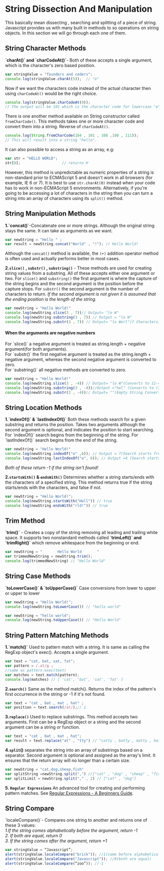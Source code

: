 <h1>String Dissection And Manipulation</h1>
This basically mean dissecting , searching and splitting of a piece of string. Javascript provides us with many built in methods to so operations on string objects. In this section we will go through each one of them.

<h2>String Character Methods</h2>
<b>`charAt()` and `charCodeAt()`</b>- Both of these accepts a single argument, which is the character's zero based position.

```javascript
var stringValue = "founders and coders";
console.log(stringValue.charAt(5));  // "e"
```


Now if we want the characters code instead of the actual character then using `charCodeAt()` would be the right choice.

```javascript
console.log(stringValue.charCodeAt(9));  
// The output will be 101 which is the character code for lowercase "e".
```

There is one another method available on String constructor called `fromCharCode()`. This methods takes one or more character code and convert them into a string. Reverse of `charCodeAt()`.

```javascript
console.log(String.fromCharCode(104 , 101 , 108 ,108 , 111));
// This will result into a string "hello".
```

It can also possible to access a string as an array, e.g:

```javascript
var str = "HELLO WORLD";
str[0];                   // returns H
```

However, this method is unpredictable as numeric properties of a string is non-standard prior to ECMAScript 5 and doesn't work in all browsers (for example, IE 6 or 7). It is best to use `str.charAt(0)` instead when your code has to work in non-ECMAScript 5 environments. Alternatively, if you're going to be accessing a lot of characters in the string then you can turn a string into an array of characters using its `split()` method.

<h2>String Manipulation Methods</h2>
<b>1.`concat()`</b>-Concatenate one or more strings. Although the original string stays the same. It can take as arguments as we want.

```javascript
var newString = "Hello " ; 
var result = newString.concat("World" , "!"); // Hello World!
```

Although the `concat()` method is available, the `(+)` addition operator method is often used and actually performs better in most cases.

<b>2.`slice()` , `substr()` , `substring()`</b> - These methods are used for creating string values from a substring. All of these accepts either one argument or two.
For `slice()` and `substring()` the first argument is where the capture of the string begins and the second argument is the position before the capture stops.
For `substr()` the second argument is the number of characters to return.
<i>If the second argument is not given it is assumed that the ending position is the length of the string.</i> 

```javascript
var newString = "Hello World!"
console.log(newString.slice(3 , 7))// Output= "lo W"
console.log(newString.substring(3 , 7)) // Output = "lo W"
console.log(newString.substr(3 , 7)) // Output= "lo Worl"(7 Characters)
```

<h4>When the arguments are negative numbers</h4>
For `slice()` a negative argument is treated as string.length + negative argument(for both arguments).<br>
For `substr()` the first negative argument is treated as the string.length + negative argument, whereas the second negative argument is converted to zero.<br>
For `substring()` all negative methods are converted to zero.<br>

```javascript
var newString = "Hello World!"
console.log(newString.slice(3 , -4)) // Output= "lo W"(Converts to 11-4=7 -- (3,7))
console.log(newString.substring(3 , -4))//Output ="hel" (Converts to (3 , 0) which is equivalent to substring(3 , 0) this method expects the smaller number is the starting point and the larger is the ending.)
console.log(newString.substr(3 , -4))// Output= ""(Empty String Converts to (3 , 0) which means zero character 0 characters in the returning string.)
```

<h2>String Location Methods</h2>
<b>1.`indexOf()` & `lastIndexOf()`</b> Both these methods search for a given substring and returns the position. Takes two arguments although the second argument is optional, and indicates the position to start searching.
For `indexOf()` search begins from the beginning of the string.
For `lastIndexOf()` search begins from the end of the  string.

```javascript
var newString = "Hello World!"
console.log(newString.indexOf("o" ,6)); // Output = 7(Search starts from the beginning and ignore every "o" before the starting position)
console.log(newString.lastIndexOf("o", 6)); // Output =4 (Search starts from the end towards the beginning.)
```

<i>Both of these return -1 if the string isn't found!</i>

<b>2.`startsWith()` & `endsWith()`</b> Determines whether a string starts/ends with the characters of a specified string. This method returns true if the string starts/ends with the characters, and false if not.

```javascript
var newString = "Hello World!";
console.log(newString.startsWith("Hell")) // true
console.log(newString.endsWith("rld!")) // true
```



<h2>Trim Method</h2>
<b>`trim()`</b> - Creates a copy of the string removing all leading and trailing white space. It supports two nonstandard methods called
<b>`trimLeft()` and `trimRight()`</b>  which remove whitespace from the beginning or end.

```javascript
var newString = "       Hello World       "
var trimmedNewString = newString.trim();
console.log(trimmedNewString) // "Hello World"
```

<h2>String Case Methods</h2>
<b>`toLowerCase()` & `toUpperCase()`</b> Case conversions from lower to upper or upper to lower

```javascript
var newString = "Hello World!";
console.log(newString.toLowerCase()) // "hello world"
```

```javascript
var newString = "hello world";
console.log(newString.toUpperCase()) // "Hello World"
```

<h2>String Pattern Matching Methods</h2>
<b>1.`match()`</b> Used to pattern match with a string. It is same as calling the RegExp object's exec(). Accepts a single argument.

```javascript
var text = "cat, bat, sat, fat";
var pattern = /.at/g ;
//same as pattern.exec(text)
var matches = text.match(pattern);
console.log(matches) // [ 'cat', 'bat', 'sat', 'fat' ]
```
<b>2.`search()`</b> Same as the method match(). Returns the index of the pattern's first occurrence in the string or -1 if it's not found.

```javascript
var text = "cat , bat , mat , hat" ;
var position = text.search(/at/);// 1
```

<b>3.`replace()`</b> Used to replace substrings. This method accepts two arguments. First can be a RegExp object or a string and the second argument can be a string or function.

```javascript
var text = "cat , bat , mat , hat";
var result = text.replace("at" , "tty") // "catty , batty , matty , hatty"
```

<b>4.`split`()</b> separates the string into an array of substrings based on a separator. Second argument is optional and assigned as the array's limit. It ensures that the return array will no longer than a certain size.

```javascript
var newString = "cat,dog,sheep,fish"
var splitString =newString.split(",") //["cat" , "dog" , "sheep" , "fish"]
var splitLimit = newString.split("," , 2) // ["cat" , "dog"]
```

<b>5. `Regular Expressions`</b> An advanced tool for creating and performing pattern matches. See [Regular Expressions - A Beginners Guide](https://github.com/codingforeveryone/READMEs/blob/master/regular-expressions-beginners-guide.md).

<h2>String Compare</h2>
`localeCompare()`- Compares one string to another and returns one of these 3 values:<br>
<i>1.If the string comes alphabetically before the argument, return -1<br>
2. If both are equal, return 0<br>
3. If the string comes after the argument, return +1</i><br>

```javascript
var stringValue = “Javascript”;
alert(stringValue.localeCompare("brick")); //1(come before alphabetically)
alert(stringValue.localeCompare("Javascript")); //0(both are equal)
alert(stringValue.localeCompare(“zoo”)); //-1
```

